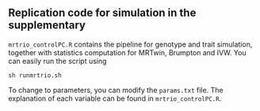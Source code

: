 ## Replication code for simulation in the supplementary


`mrtrio_controlPC.R` contains the pipeline for genotype and trait simulation, together with statistics computation for MRTwin, Brumpton and IVW. 
You can easily run the script using
```
sh runmrtrio.sh
```
To change to parameters, you can modify the `params.txt` file. The explanation of each variable can be found in `mrtrio_controlPC.R`. 
